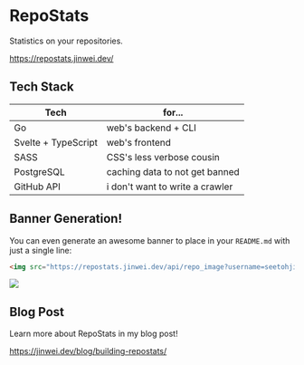 # RepoStats

Statistics on your repositories.

https://repostats.jinwei.dev/

## Tech Stack

| Tech                | for...                          |
| ------------------- | ------------------------------- |
| Go                  | web's backend + CLI             |
| Svelte + TypeScript | web's frontend                  |
| SASS                | CSS's less verbose cousin       |
| PostgreSQL          | caching data to not get banned  |
| GitHub API          | i don't want to write a crawler |

## Banner Generation!

You can even generate an awesome banner to place in your `README.md` with just a single line:

```markdown
<img src="https://repostats.jinwei.dev/api/repo_image?username=seetohjinwei&repo=repostats"/>
```

<img src="https://repostats.jinwei.dev/api/repo_image?username=seetohjinwei&repo=repostats"/>

## Blog Post

Learn more about RepoStats in my blog post!

https://jinwei.dev/blog/building-repostats/
